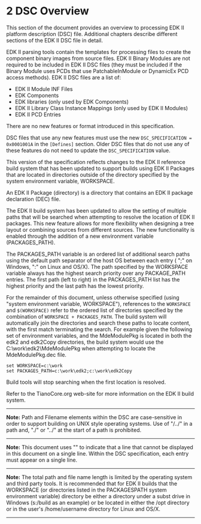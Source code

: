 <!--- @file
  2 DSC Overview

  Copyright (c) 2006-2017, Intel Corporation. All rights reserved.<BR>

  Redistribution and use in source (original document form) and 'compiled'
  forms (converted to PDF, epub, HTML and other formats) with or without
  modification, are permitted provided that the following conditions are met:

  1) Redistributions of source code (original document form) must retain the
     above copyright notice, this list of conditions and the following
     disclaimer as the first lines of this file unmodified.

  2) Redistributions in compiled form (transformed to other DTDs, converted to
     PDF, epub, HTML and other formats) must reproduce the above copyright
     notice, this list of conditions and the following disclaimer in the
     documentation and/or other materials provided with the distribution.

  THIS DOCUMENTATION IS PROVIDED BY TIANOCORE PROJECT "AS IS" AND ANY EXPRESS OR
  IMPLIED WARRANTIES, INCLUDING, BUT NOT LIMITED TO, THE IMPLIED WARRANTIES OF
  MERCHANTABILITY AND FITNESS FOR A PARTICULAR PURPOSE ARE DISCLAIMED. IN NO
  EVENT SHALL TIANOCORE PROJECT  BE LIABLE FOR ANY DIRECT, INDIRECT, INCIDENTAL,
  SPECIAL, EXEMPLARY, OR CONSEQUENTIAL DAMAGES (INCLUDING, BUT NOT LIMITED TO,
  PROCUREMENT OF SUBSTITUTE GOODS OR SERVICES; LOSS OF USE, DATA, OR PROFITS;
  OR BUSINESS INTERRUPTION) HOWEVER CAUSED AND ON ANY THEORY OF LIABILITY,
  WHETHER IN CONTRACT, STRICT LIABILITY, OR TORT (INCLUDING NEGLIGENCE OR
  OTHERWISE) ARISING IN ANY WAY OUT OF THE USE OF THIS DOCUMENTATION, EVEN IF
  ADVISED OF THE POSSIBILITY OF SUCH DAMAGE.

-->

# 2 DSC Overview

This section of the document provides an overview to processing EDK II platform
description (DSC) file. Additional chapters describe different sections of the
EDK II DSC file in detail.

EDK II parsing tools contain the templates for processing files to create the
component binary images from source files. EDK II Binary Modules are not
required to be included in EDK II DSC files (they must be included if the
Binary Module uses PCDs that use PatchableInModule or DynamicEx PCD access
methods). EDK II DSC files are a list of:

* EDK II Module INF Files
* EDK Components
* EDK libraries (only used by EDK Components)
* EDK II Library Class Instance Mappings (only used by EDK II Modules)
* EDK II PCD Entries

There are no new features or format introduced in this specification.

DSC files that use any new features must use the new
`DSC_SPECIFICATION = 0x0001001A` in the `[Defines]` section. Older DSC files
that do not use any of these features do not need to update the
`DSC_SPECIFICATION` value.

This version of the specification reflects changes to the EDK II reference
build system that has been updated to support builds using EDK II Packages that
are located in directories outside of the directory specified by the system
environment variable, WORKSPACE.

An EDK II Package (directory) is a directory that contains an EDK II package
declaration (DEC) file.

The EDK II build system has been updated to allow the setting of multiple paths
that will be searched when attempting to resolve the location of EDK II
packages. This new feature allows for more flexibility when designing a tree
layout or combining sources from different sources. The new functionality is
enabled through the addition of a new environment variable (PACKAGES_PATH).

The PACKAGES_PATH variable is an ordered list of additional search paths using
the default path separator of the host OS between each entry ( ";" on Windows,
":" on Linux and OS/X). The path specified by the WORKSPACE variable always has
the highest search priority over any PACKAGE_PATH entries. The first path (left
to right) in the PACKAGES_PATH list has the highest priority and the last path
has the lowest priority.

For the remainder of this document, unless otherwise specified (using "system
environment variable, WORKSPACE"), references to the `WORKSPACE` and
`$(WORKSPACE)` refer to the ordered list of directories specified by the
combination of `WORKSPACE + PACKAGES_PATH`. The build system will automatically
join the directories and search these paths to locate content, with the first
match terminating the search. For example given the following set of
environment variables, and the MdeModulePkg is located in both the edk2 and
edk2Copy directories, the build system would use the C:\work\edk2\MdeModulePkg
when attempting to locate the MdeModulePkg.dec file.

```
set WORKSPACE=c:\work
set PACKAGES_PATH=c:\work\edk2;c:\work\edk2Copy
```

Build tools will stop searching when the first location is resolved.

Refer to the TianoCore.org web-site for more information on the EDK II build
system.

**********
**Note:** Path and Filename elements within the DSC are case-sensitive in order
to support building on UNIX style operating systems. Use of "/../" in a path
and, "./" or "../" at the start of a path is prohibited.
**********
**Note:** This document uses "\" to indicate that a line that cannot be
displayed in this document on a single line. Within the DSC specification, each
entry must appear on a single line.
**********
**Note:** The total path and file name length is limited by the operating
system and third party tools. It is recommended that for EDK II builds that the
WORKSPACE (or directories listed in the PACKAGESPATH system environment
variable) directory be either a directory under a subst drive in Windows
(s:/build as an example) or be located in either the /opt directory or in the
user's /home/username directory for Linux and OS/X.
**********
